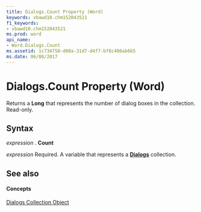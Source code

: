 ```yaml
---
title: Dialogs.Count Property (Word)
keywords: vbawd10.chm152043521
f1_keywords:
- vbawd10.chm152043521
ms.prod: word
api_name:
- Word.Dialogs.Count
ms.assetid: 1c734758-d00a-31d7-d4f7-bf8c406ab6b5
ms.date: 06/08/2017
---
```



# Dialogs.Count Property (Word)

Returns a **Long** that represents the number of dialog boxes in the collection. Read-only.


## Syntax

 _expression_ . **Count**

 _expression_ Required. A variable that represents a **[Dialogs](dialogs-object-word.md)** collection.


## See also


#### Concepts


[Dialogs Collection Object](dialogs-object-word.md)

